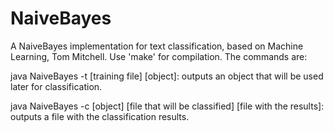 # NaiveBayes

A NaiveBayes implementation for text classification, based on Machine Learning, Tom Mitchell. Use 'make' for compilation. The commands are:

java NaiveBayes -t \[training file\] \[object\]: outputs an object that will be used later for classification.

java NaiveBayes -c \[object\] \[file that will be classified\] \[file with the results\]: outputs a file with the classification results.
